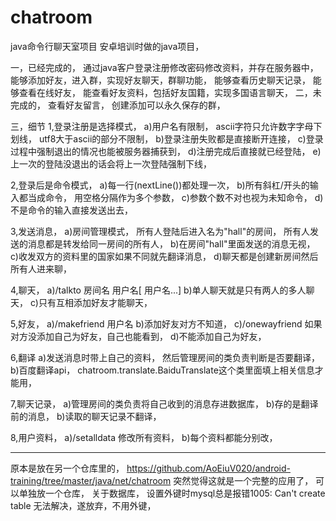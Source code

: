 # chatroom
java命令行聊天室项目
安卓培训时做的java项目，

一，已经完成的，
通过java客户登录注册修改密码修改资料，并存在服务器中，
能够添加好友，进入群，实现好友聊天，群聊功能，
能够查看历史聊天记录，
能够查看在线好友，
能查看好友资料，包括好友国籍，实现多国语言聊天，
二，未完成的，
查看好友留言，
创建添加可以永久保存的群，

三，细节
1,登录注册是选择模式，
a)用户名有限制，
ascii字符只允许数字字母下划线，
utf8大于ascii的部分不限制，
b)登录注册失败都是直接断开连接，
c)登录过程中强制退出的情况也能被服务器捕获到，
d)注册完成后直接就已经登陆，
e)上一次的登陆没退出的话会将上一次登陆强制下线，

2,登录后是命令模式，
a)每一行(nextLine())都处理一次，
b)所有斜杠/开头的输入都当成命令，
用空格分隔作为多个参数，
c)参数个数不对也视为未知命令，
d)不是命令的输入直接发送出去，

3,发送消息，
a)房间管理模式，
所有人登陆后进入名为"hall"的房间，
所有人发送的消息都是转发给同一房间的所有人，
b)在房间"hall"里面发送的消息无视，
c)收发双方的资料里的国家如果不同就先翻译消息，
d)聊天都是创建新房间然后所有人进来聊，

4,聊天，
a)/talkto 房间名 用户名[ 用户名...]
b)单人聊天就是只有两人的多人聊天，
c)只有互相添加好友才能聊天，

5,好友，
a)/makefriend 用户名
b)添加好友对方不知道，
c)/onewayfriend 如果对方没添加自己为好友，自己也能看到，
d)不能添加自己为好友，

6,翻译
a)发送消息时带上自己的资料，
然后管理房间的类负责判断是否要翻译，
b)百度翻译api，
chatroom.translate.BaiduTranslate这个类里面填上相关信息才能用，

7,聊天记录，
a)管理房间的类负责将自己收到的消息存进数据库，
b)存的是翻译前的消息，
b)读取的聊天记录不翻译，

8,用户资料，
a)/setalldata 修改所有资料，
b)每个资料都能分别改，

-------------------
原本是放在另一个仓库里的，
https://github.com/AoEiuV020/android-training/tree/master/java/net/chatroom
突然觉得这就是一个完整的应用了，
可以单独放一个仓库，
关于数据库，
设置外键时mysql总是报错1005: Can't create table
无法解决，遂放弃，不用外键，

